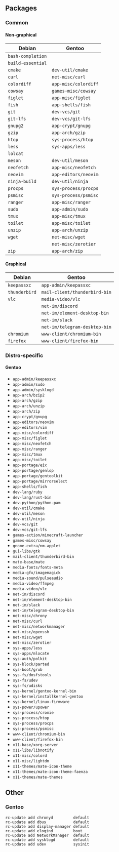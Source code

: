 Packages
--------

### Common

#### Non-graphical

| Debian            | Gentoo               |
|-------------------|----------------------|
| `bash-completion` |                      |
| `build-essential` |                      |
| `cmake`           | `dev-util/cmake`     |
| `curl`            | `net-misc/curl`      |
| `colordiff`       | `app-misc/colordiff` |
| `cowsay`          | `games-misc/cowsay`  |
| `figlet`          | `app-misc/figlet`    |
| `fish`            | `app-shells/fish`    |
| `git`             | `dev-vcs/git`        |
| `git-lfs`         | `dev-vcs/git-lfs`    |
| `gnupg2`          | `app-crypt/gnupg`    |
| `gzip`            | `app-arch/gzip`      |
| `htop`            | `sys-process/htop`   |
| `less`            | `sys-apps/less`      |
| `lolcat`          |                      |
| `meson`           | `dev-util/meson`     |
| `neofetch`        | `app-misc/neofetch`  |
| `neovim`          | `app-editors/neovim` |
| `ninja-build`     | `dev-util/ninja`     |
| `procps`          | `sys-process/procps` |
| `psmisc`          | `sys-process/psmisc` |
| `ranger`          | `app-misc/ranger`    |
| `sudo`            | `app-admin/sudo`     |
| `tmux`            | `app-misc/tmux`      |
| `toilet`          | `app-misc/toilet`    |
| `unzip`           | `app-arch/unzip`     |
| `wget`            | `net-misc/wget`      |
|                   | `net-misc/zerotier`  |
| `zip`             | `app-arch/zip`       |

#### Graphical

| Debian            | Gentoo                        |
|-------------------|-------------------------------|
| `keepassxc`       | `app-admin/keepassxc`         |
| `thunderbird`     | `mail-client/thunderbird-bin` |
| `vlc`             | `media-video/vlc`             |
|                   | `net-im/discord`              |
|                   | `net-im/element-desktop-bin`  |
|                   | `net-im/slack`                |
|                   | `net-im/telegram-desktop-bin` |
| `chromium`        | `www-client/chromium-bin`     |
| `firefox`         | `www-client/firefox-bin`      |

### Distro-specific

#### Gentoo

* `app-admin/keepassxc`
* `app-admin/sudo`
* `app-admin/sysklogd`
* `app-arch/bzip2`
* `app-arch/gzip`
* `app-arch/unzip`
* `app-arch/zip`
* `app-crypt/gnupg`
* `app-editors/neovim`
* `app-editors/vim`
* `app-misc/colordiff`
* `app-misc/figlet`
* `app-misc/neofetch`
* `app-misc/ranger`
* `app-misc/tmux`
* `app-misc/toilet`
* `app-portage/eix`
* `app-portage/genlop`
* `app-portage/gentoolkit`
* `app-portage/mirrorselect`
* `app-shells/fish`
* `dev-lang/ruby`
* `dev-lang/rust-bin`
* `dev-python/python-pam`
* `dev-util/cmake`
* `dev-util/meson`
* `dev-util/ninja`
* `dev-vcs/git`
* `dev-vcs/git-lfs`
* `games-action/minecraft-launcher`
* `games-misc/cowsay`
* `gnome-extra/nm-applet`
* `gui-libs/gtk`
* `mail-client/thunderbird-bin`
* `mate-base/mate`
* `media-fonts/fonts-meta`
* `media-gfx/imagemagick`
* `media-sound/pulseaudio`
* `media-video/ffmpeg`
* `media-video/vlc`
* `net-im/discord`
* `net-im/element-desktop-bin`
* `net-im/slack`
* `net-im/telegram-desktop-bin`
* `net-misc/chrony`
* `net-misc/curl`
* `net-misc/networkmanager`
* `net-misc/openssh`
* `net-misc/wget`
* `net-misc/zerotier`
* `sys-apps/less`
* `sys-apps/mlocate`
* `sys-auth/polkit`
* `sys-block/parted`
* `sys-boot/grub`
* `sys-fs/dosfstools`
* `sys-fs/udev`
* `sys-fs/udisks`
* `sys-kernel/gentoo-kernel-bin`
* `sys-kernel/installkernel-gentoo`
* `sys-kernel/linux-firmware`
* `sys-power/upower`
* `sys-process/cronie`
* `sys-process/htop`
* `sys-process/procps`
* `sys-process/psmisc`
* `www-client/chromium-bin`
* `www-client/firefox-bin`
* `x11-base/xorg-server`
* `x11-libs/libnotify`
* `x11-misc/colord`
* `x11-misc/lightdm`
* `x11-themes/mate-icon-theme`
* `x11-themes/mate-icon-theme-faenza`
* `x11-themes/mate-themes`



Other
-----

### Gentoo

```
rc-update add chronyd         default
rc-update add dbus            default
rc-update add display-manager default
rc-update add elogind         boot
rc-update add NetworkManager  default
rc-update add sysklogd        default
rc-update add udev            sysinit
```
